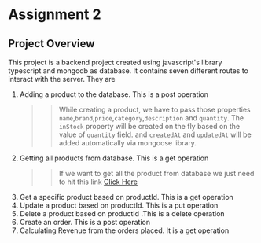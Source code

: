 # Assignment 2

## Project Overview

This project is a backend project created using javascript's library typescript and mongodb as database. It contains seven different routes to interact with the server. They are

1. Adding a product to the database. This is a post operation
   > > While creating a product, we have to pass those properties `name`,`brand`,`price`,`category`,`description` and `quantity`. The `inStock` property will be created on the fly based on the value of `quantity` field. and `createdAt` and `updatedAt` will be added automatically via mongoose library.
2. Getting all products from database. This is a get operation
   > > If we want to get all the product from database we just need to hit this link [Click Here](https://assignment2-chi-nine.vercel.app/api/products "Get all products")
3. Get a specific product based on productId. This is a get operation
4. Update a product based on productId. This is a put operation
5. Delete a product based on productId .This is a delete operation
6. Create an order. This is a post operation
7. Calculating Revenue from the orders placed. It is a get operation

